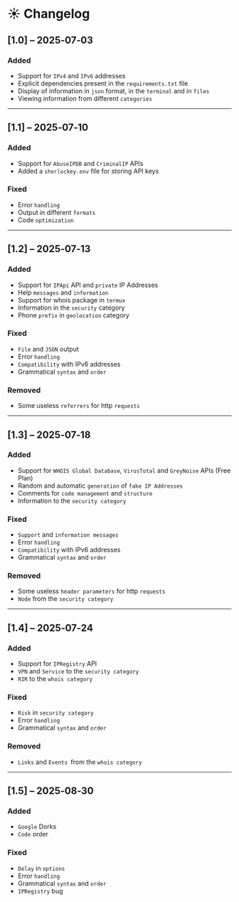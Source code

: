 # ☀️ Changelog

## [1.0] – 2025‑07‑03
### Added
- Support for `IPv4` and `IPv6` addresses
- Explicit dependencies present in the `requirements.txt` file
- Display of information in `json` format, in the `terminal` and in `files`
- Viewing information from different `categories`

---

## [1.1] – 2025‑07‑10
### Added
- Support for `AbuseIPDB` and `CriminalIP` APIs
- Added a `sherlockey.env` file for storing API keys

### Fixed
- Error `handling`
- Output in different `formats`
- Code `optimization`

---
## [1.2] – 2025‑07‑13
### Added
- Support for `IPApi` API and `private` IP Addresses
- Help `messages` and `information`
- Support for whois package in `termux`
- Information in the `security` category
- Phone `prefix` in `geolocation` category

### Fixed
- `File` and `JSON` output
- Error `handling`
- `Compatibility` with IPv6 addresses
- Grammatical `syntax` and `order`

### Removed
- Some useless `referrers` for http `requests`

---
## [1.3] – 2025‑07‑18
### Added
- Support for `WHOIS Global Database`, `VirusTotal` and `GreyNoise` APIs (Free Plan)
- Random and automatic `generation` of `fake IP Addresses`
- Comments for `code management` and `structure`
- Information to the `security category`

### Fixed
- `Support` and `information messages`
- Error `handling`
- `Compatibility` with IPv6 addresses
- Grammatical `syntax` and `order`

### Removed
- Some useless `header parameters` for http `requests`
- `Node` from the `security category`

---
## [1.4] – 2025‑07‑24
### Added
- Support for `IPRegistry` API
- `VPN` and `Service` to the `security category`
- `RIR` to the `whois category`

### Fixed
- `Risk` in `security category`
- Error `handling`
- Grammatical `syntax` and `order`

### Removed
- `Links` and `Events `from the `whois category`

---
## [1.5] – 2025‑08‑30
### Added
- `Google` Dorks
- `Code` order

### Fixed
- `Delay` in `options`
- Error `handling`
- Grammatical `syntax` and `order`
- `IPRegistry` bug
